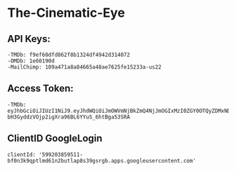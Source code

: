 # The-Cinematic-Eye
## API Keys:
    -TMDb: f9ef60dfd862f8b1324df4942d314072 
    -OMDb: 1e60190d 
    -MailChimp: 109a471a8a84665a48ae7625fe15233a-us22
## Access Token:
    -TMDb: eyJhbGciOiJIUzI1NiJ9.eyJhdWQiOiJmOWVmNjBkZmQ4NjJmOGIxMzI0ZGY0OTQyZDMxNDA3MiIsInN1YiI6IjY1MjY5MDYyZmQ2MzAwNWQ3YTJjYWI5ZCIsInNjb3BlcyI6WyJhcGlfcmVhZCJdLCJ2ZXJzaW9uIjoxfQ.NSW-bH3GyddzVOjp2igXra96BL6YYuS_6htBga53SRA 

## ClientID GoogleLogin
    clientId: '599203859511-bf0n3k9qptlmd61n2butlap8s39gsrgb.apps.googleusercontent.com'

